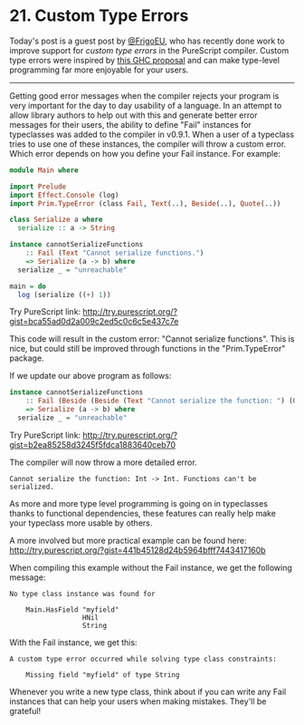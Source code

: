 # 21. Custom Type Errors

Today's post is a guest post by [@FrigoEU](https://github.com/FrigoEU/), who has recently done work to improve support for _custom type errors_ in the PureScript compiler. Custom type errors were inspired by [this GHC proposal](https://ghc.haskell.org/trac/ghc/wiki/Proposal/CustomTypeErrors) and can make type-level programming far more enjoyable for your users.

-----

Getting good error messages when the compiler rejects your program is very important for the day to day usability of a language. In an attempt to allow library authors to help out with this and generate better error messages for their users, the ability to define "Fail" instances for typeclasses was added to the compiler in v0.9.1. When a user of a typeclass tries to use one of these instances, the compiler will throw a custom error. Which error depends on how you define your Fail instance. For example:

```purescript
module Main where

import Prelude
import Effect.Console (log)
import Prim.TypeError (class Fail, Text(..), Beside(..), Quote(..))

class Serialize a where
  serialize :: a -> String

instance cannotSerializeFunctions 
    :: Fail (Text "Cannot serialize functions.") 
    => Serialize (a -> b) where
  serialize _ = "unreachable"

main = do
  log (serialize ((+) 1))
```
Try PureScript link: http://try.purescript.org/?gist=bca55ad0d2a009c2ed5c0c6c5e437c7e

This code will result in the custom error: "Cannot serialize functions". This is nice, but could still be improved through functions in the "Prim.TypeError" package. 

If we update our above program as follows:

```purescript
instance cannotSerializeFunctions 
    :: Fail (Beside (Beside (Text "Cannot serialize the function: ") (Quote (a -> b))) (Text ". Functions can't be serialized."))
    => Serialize (a -> b) where
  serialize _ = "unreachable"
```
Try PureScript link: http://try.purescript.org/?gist=b2ea85258d3245f5fdca1883640ceb70

The compiler will now throw a more detailed error.
```
Cannot serialize the function: Int -> Int. Functions can't be serialized.
``` 

As more and more type level programming is going on in typeclasses thanks to functional dependencies, these features can really help make your typeclass more usable by others.

A more involved but more practical example can be found here: http://try.purescript.org/?gist=441b45128d24b5964bfff7443417160b

When compiling this example without the Fail instance, we get the following message:

```
No type class instance was found for

    Main.HasField "myfield"
                  HNil
                  String
```

With the Fail instance, we get this:

```
A custom type error occurred while solving type class constraints:

    Missing field "myfield" of type String
```

Whenever you write a new type class, think about if you can write any Fail instances that can help your users when making mistakes. They'll be grateful!
